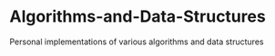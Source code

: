 # Algorithms-and-Data-Structures
Personal implementations of various algorithms and data structures
